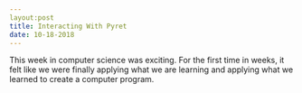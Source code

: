 ```yaml
---
layout:post
title: Interacting With Pyret
date: 10-18-2018
---
```


This week in computer science was exciting. For the first time in weeks, it felt like we were finally applying what we are learning and applying what we learned to create a computer program.
